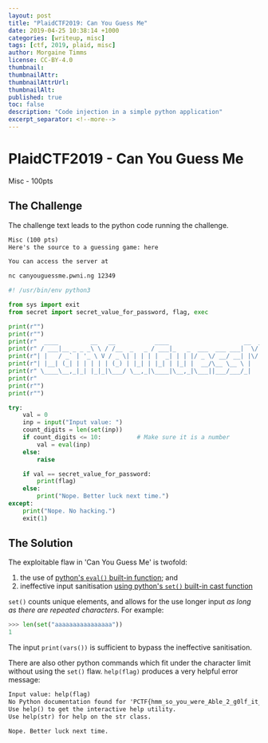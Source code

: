 ```yaml
---
layout: post
title: "PlaidCTF2019: Can You Guess Me"
date: 2019-04-25 10:38:14 +1000
categories: [writeup, misc]
tags: [ctf, 2019, plaid, misc]
author: Morgaine Timms
license: CC-BY-4.0
thumbnail: 
thumbnailAttr: 
thumbnailAttrUrl: 
thumbnailAlt: 
published: true
toc: false
description: "Code injection in a simple python application"
excerpt_separator: <!--more-->
---
```


# PlaidCTF2019 - Can You Guess Me 

Misc - 100pts

## The Challenge

The challenge text leads to the python code running the challenge.

``` txt
Misc (100 pts)
Here's the source to a guessing game: here 

You can access the server at

nc canyouguessme.pwni.ng 12349
```

<!--more-->

``` python
#! /usr/bin/env python3

from sys import exit
from secret import secret_value_for_password, flag, exec

print(r"")
print(r"")
print(r"  ____         __   __           ____                     __  __       ")
print(r" / ___|__ _ _ _\ \ / /__  _   _ / ___|_   _  ___  ___ ___|  \/  | ___  ")
print(r"| |   / _` | '_ \ V / _ \| | | | |  _| | | |/ _ \/ __/ __| |\/| |/ _ \ ")
print(r"| |__| (_| | | | | | (_) | |_| | |_| | |_| |  __/\__ \__ \ |  | |  __/ ")
print(r" \____\__,_|_| |_|_|\___/ \__,_|\____|\__,_|\___||___/___/_|  |_|\___| ")
print(r"                                                                       ")
print(r"")
print(r"")

try:
    val = 0
    inp = input("Input value: ")
    count_digits = len(set(inp))
    if count_digits <= 10:          # Make sure it is a number
        val = eval(inp)
    else:
        raise

    if val == secret_value_for_password:
        print(flag)
    else:
        print("Nope. Better luck next time.")
except:
    print("Nope. No hacking.")
    exit(1)
```

## The Solution

The exploitable flaw in 'Can You Guess Me' is twofold:
1. the use of [python's `eval()` built-in function](https://docs.python.org/3/library/functions.html#eval); and
2. ineffective input sanitisation [using python's `set()` built-in cast function](https://docs.python.org/3/library/functions.html#func-set)

`set()` counts unique elements, and allows for the use longer input _as long as there are repeated characters_. For example:

``` python
>>> len(set("aaaaaaaaaaaaaaaa"))
1
```

The input `print(vars())` is sufficient to bypass the ineffective sanitisation.

There are also other python commands which fit under the character limit without using the `set()` flaw.
`help(flag)` produces a very helpful error message:

``` txt
Input value: help(flag)
No Python documentation found for 'PCTF{hmm_so_you_were_Able_2_g0lf_it_down?_Here_have_a_flag}'.
Use help() to get the interactive help utility.
Use help(str) for help on the str class.

Nope. Better luck next time.
```

